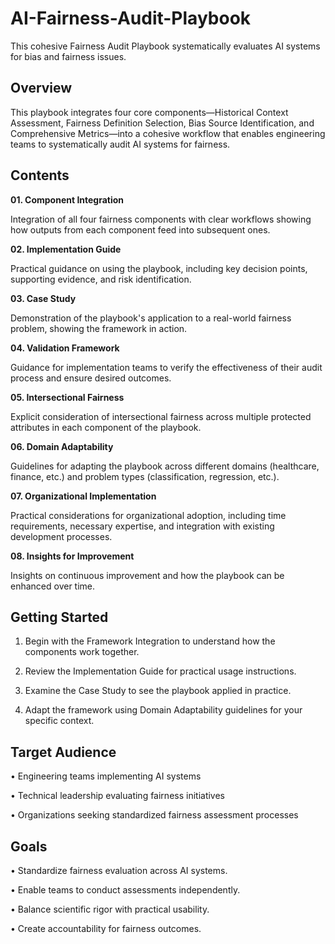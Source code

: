 # AI-Fairness-Audit-Playbook
This cohesive Fairness Audit Playbook systematically evaluates AI systems for bias and fairness issues. 

## Overview ##

This playbook integrates four core components—Historical Context Assessment, Fairness Definition Selection, Bias Source Identification, and Comprehensive Metrics—into a cohesive workflow that enables engineering teams to systematically audit AI systems for fairness.

## Contents ##

**01. Component Integration**

Integration of all four fairness components with clear workflows showing how outputs from each component feed into subsequent ones.

**02. Implementation Guide**

Practical guidance on using the playbook, including key decision points, supporting evidence, and risk identification.

**03. Case Study**

Demonstration of the playbook's application to a real-world fairness problem, showing the framework in action.

**04. Validation Framework**

Guidance for implementation teams to verify the effectiveness of their audit process and ensure desired outcomes.

**05. Intersectional Fairness**

Explicit consideration of intersectional fairness across multiple protected attributes in each component of the playbook.

**06. Domain Adaptability**

Guidelines for adapting the playbook across different domains (healthcare, finance, etc.) and problem types (classification, regression, etc.).

**07. Organizational Implementation**

Practical considerations for organizational adoption, including time requirements, necessary expertise, and integration with existing development processes.

**08. Insights for Improvement**

Insights on continuous improvement and how the playbook can be enhanced over time.

## Getting Started ##

1. Begin with the Framework Integration to understand how the components work together.
   
2. Review the Implementation Guide for practical usage instructions.
   
3. Examine the Case Study to see the playbook applied in practice.
   
4. Adapt the framework using Domain Adaptability guidelines for your specific context.
   
## Target Audience ##

•	Engineering teams implementing AI systems

•	Technical leadership evaluating fairness initiatives

•	Organizations seeking standardized fairness assessment processes

## Goals ##

•	Standardize fairness evaluation across AI systems.

•	Enable teams to conduct assessments independently.

•	Balance scientific rigor with practical usability.

•	Create accountability for fairness outcomes.



